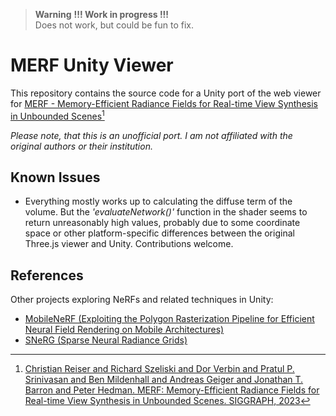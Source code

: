 > **Warning**
> **!!! Work in progress !!!**  
> Does not work, but could be fun to fix.

# MERF Unity Viewer

This repository contains the source code for a Unity port of the web viewer for [MERF - Memory-Efficient Radiance Fields for
Real-time View Synthesis in Unbounded Scenes](https://creiser.github.io/merf/)[^1]

*Please note, that this is an unofficial port. I am not affiliated with the original authors or their institution.*

## Known Issues

- Everything mostly works up to calculating the diffuse term of the volume. But the *'evaluateNetwork()'* function in the shader seems to return unreasonably high values, probably due to some coordinate space or other platform-specific differences between the original Three.js viewer and Unity. Contributions welcome.

## References

Other projects exploring NeRFs and related techniques in Unity:
- [MobileNeRF (Exploiting the Polygon Rasterization Pipeline for Efficient Neural Field Rendering on Mobile Architectures)](https://github.com/julienkay/MobileNeRF-Unity-Viewer)
- [SNeRG (Sparse Neural Radiance Grids)](https://github.com/julienkay/SNeRG-Unity-Viewer)

[^1]: [Christian Reiser and Richard Szeliski and Dor Verbin and Pratul P. Srinivasan and Ben Mildenhall and Andreas Geiger and Jonathan T. Barron and Peter Hedman. MERF: Memory-Efficient Radiance Fields for Real-time View Synthesis in Unbounded Scenes. SIGGRAPH, 2023](https://creiser.github.io/merf/)
